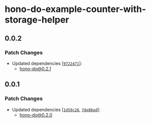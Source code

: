 # hono-do-example-counter-with-storage-helper

## 0.0.2

### Patch Changes

- Updated dependencies [[`9722471`](https://github.com/sor4chi/hono-do/commit/9722471232447d56aa0fd60ac052fca2b30fb57d)]:
  - hono-do@0.2.1

## 0.0.1

### Patch Changes

- Updated dependencies [[`1d59c26`](https://github.com/sor4chi/hono-do/commit/1d59c26223aeb098064d7c320d531fc50ef525f4), [`7de88ad`](https://github.com/sor4chi/hono-do/commit/7de88ad95123fb7fb074251273edf9b1b4f79abe)]:
  - hono-do@0.2.0
